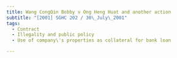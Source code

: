 ```yaml
---
title: Wang CongQin Bobby v Ong Heng Huat and another action 
subtitle: "[2001] SGHC 202 / 30\_July\_2001"
tags:
  - Contract
  - Illegality and public policy
  - Use of company\'s properties as collateral for bank loan

---
```


